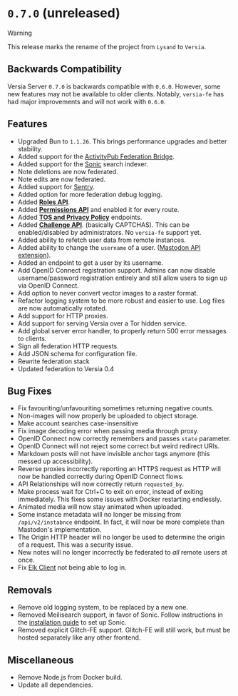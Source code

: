 # `0.7.0` (unreleased)

> [!WARNING]
> This release marks the rename of the project from `Lysand` to `Versia`.

## Backwards Compatibility

Versia Server `0.7.0` is backwards compatible with `0.6.0`. However, some new features may not be available to older clients. Notably, `versia-fe` has had major improvements and will not work with `0.6.0`.

## Features

- Upgraded Bun to `1.1.26`. This brings performance upgrades and better stability.
- Added support for the [ActivityPub Federation Bridge](https://github.com/versia-pub/activitypub).
- Added support for the [Sonic](https://github.com/valeriansaliou/sonic) search indexer.
- Note deletions are now federated.
- Note edits are now federated.
- Added support for [Sentry](https://sentry.io).
- Added option for more federation debug logging.
- Added [**Roles API**](docs/api/roles.md).
- Added [**Permissions API**](docs/api/roles.md) and enabled it for every route.
- Added [**TOS and Privacy Policy**](docs/api/mastodon.md) endpoints.
- Added [**Challenge API**](docs/api/challenges.md). (basically CAPTCHAS). This can be enabled/disabled by administrators. No `versia-fe` support yet.
- Added ability to refetch user data from remote instances.
- Added ability to change the `username` of a user. ([Mastodon API extension](docs/api/mastodon.md)).
- Added an endpoint to get a user by its username.
- Add OpenID Connect registration support. Admins can now disable username/password registration entirely and still allow users to sign up via OpenID Connect.
- Add option to never convert vector images to a raster format.
- Refactor logging system to be more robust and easier to use. Log files are now automatically rotated.
- Add support for HTTP proxies.
- Add support for serving Versia over a Tor hidden service.
- Add global server error handler, to properly return 500 error messages to clients.
- Sign all federation HTTP requests.
- Add JSON schema for configuration file.
- Rewrite federation stack
- Updated federation to Versia 0.4

## Bug Fixes

- Fix favouriting/unfavouriting sometimes returning negative counts.
- Non-images will now properly be uploaded to object storage.
- Make account searches case-insensitive
- Fix image decoding error when passing media through proxy.
- OpenID Connect now correctly remembers and passes `state` parameter.
- OpenID Connect will not reject some correct but weird redirect URIs.
- Markdown posts will not have invisible anchor tags anymore (this messed up accessibility).
- Reverse proxies incorrectly reporting an HTTPS request as HTTP will now be handled correctly during OpenID Connect flows.
- API Relationships will now correctly return `requested_by`.
- Make process wait for Ctrl+C to exit on error, instead of exiting immediately. This fixes some issues with Docker restarting endlessly.
- Animated media will now stay animated when uploaded.
- Some instance metadata will no longer be missing from `/api/v2/instabnce` endpoint. In fact, it will now be more complete than Mastodon's implementation.
- The Origin HTTP header will no longer be used to determine the origin of a request. This was a security issue.
- New notes will no longer incorrectly be federated to *all* remote users at once.
- Fix [Elk Client](https://elk.zone/) not being able to log in.

## Removals

- Remove old logging system, to be replaced by a new one.
- Removed Meilisearch support, in favor of Sonic. Follow instructions in the [installation guide](docs/installation.md) to set up Sonic.
- Removed explicit Glitch-FE support. Glitch-FE will still work, but must be hosted separately like any other frontend.

## Miscellaneous

- Remove Node.js from Docker build.
- Update all dependencies.